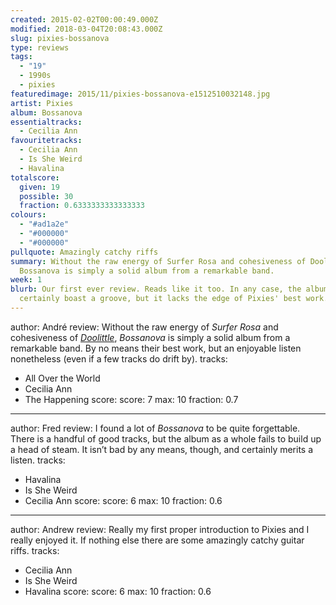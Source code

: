 ```yaml
---
created: 2015-02-02T00:00:49.000Z
modified: 2018-03-04T20:08:43.000Z
slug: pixies-bossanova
type: reviews
tags:
  - "19"
  - 1990s
  - pixies
featuredimage: 2015/11/pixies-bossanova-e1512510032148.jpg
artist: Pixies
album: Bossanova
essentialtracks:
  - Cecilia Ann
favouritetracks:
  - Cecilia Ann
  - Is She Weird
  - Havalina
totalscore:
  given: 19
  possible: 30
  fraction: 0.6333333333333333
colours:
  - "#ad1a2e"
  - "#000000"
  - "#000000"
pullquote: Amazingly catchy riffs
summary: Without the raw energy of Surfer Rosa and cohesiveness of Doolittle,
  Bossanova is simply a solid album from a remarkable band.
week: 1
blurb: Our first ever review. Reads like it too. In any case, the album can
  certainly boast a groove, but it lacks the edge of Pixies' best work.
---
```

author: André
review: Without the raw energy of *Surfer Rosa* and cohesiveness of [*Doolittle*](https://audioxide.com/reviews/pixies-doolittle/),
  *Bossanova* is simply a solid album from a remarkable band. By no means their
  best work, but an enjoyable listen nonetheless (even if a few tracks do drift
  by).
tracks:
  - All Over the World
  - Cecilia Ann
  - The Happening
score:
  score: 7
  max: 10
  fraction: 0.7
---
author: Fred
review: I found a lot of *Bossanova* to be quite forgettable. There is a handful
  of good tracks, but the album as a whole fails to build up a head of steam. It
  isn’t bad by any means, though, and certainly merits a listen.
tracks:
  - Havalina
  - Is She Weird
  - Cecilia Ann
score:
  score: 6
  max: 10
  fraction: 0.6
---
author: Andrew
review: Really my first proper introduction to Pixies and I really enjoyed it.
  If nothing else there are some amazingly catchy guitar riffs.
tracks:
  - Cecilia Ann
  - Is She Weird
  - Havalina
score:
  score: 6
  max: 10
  fraction: 0.6
